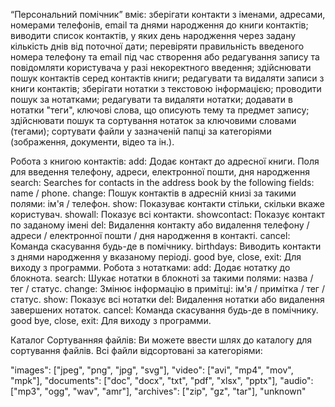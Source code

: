 “Персональний помічник” вміє: зберігати контакти з іменами, адресами, номерами телефонів, email та днями народження до книги контактів; виводити список контактів, у яких день народження через задану кількість днів від поточної дати; перевіряти правильність введеного номера телефону та email під час створення або редагування запису та повідомляти користувача у разі некоректного введення; здійснювати пошук контактів серед контактів книги; редагувати та видаляти записи з книги контактів; зберігати нотатки з текстовою інформацією; проводити пошук за нотатками; редагувати та видаляти нотатки; додавати в нотатки "теги", ключові слова, що описують тему та предмет запису; здійснювати пошук та сортування нотаток за ключовими словами (тегами); сортувати файли у зазначеній папці за категоріями (зображення, документи, відео та ін.).

Робота з книгою контактів: add: Додає контакт до адресної книги. Поля для введення телефону, адреси, електронної пошти, дня народження search: Searches for contacts in the address book by the following fields: name / phone. change: Пошук контактів в адресній книзі за такими полями: ім'я / телефон. show: Показуває контакти стільки, скільки вкаже користувач. showall: Показує всі контакти. showcontact: Показує контакт по заданому імені del: Видалення контакту або видалення телефону / адреси / електронної пошти / дня народження в контакті. cancel: Команда скасування будь-де в помічнику. birthdays: Виводить контакти з днями народження у вказаному періоді. good bye, close, exit: Для виходу з программи. Робота з нотатками: add: Додає нотатку до блокнота. search: Шукає нотатки в блокноті за такими полями: назва / тег / статус. change: Змінює інформацію в примітці: ім'я / примітка / тег / статус. show: Показує всі нотатки del: Видалення нотатки або видалення завершених нотаток. cancel: Команда скасування будь-де в помічнику. good bye, close, exit: Для виходу з программи.

Каталог Сортуванняя файлів: Ви можете ввести шлях до каталогу для сортування файлів. Всі файли відсортовані за категоріями:

"images": ["jpeg", "png", "jpg", "svg"], "video": ["avi", "mp4", "mov", "mpk"], "documents": ["doc", "docx", "txt", "pdf", "xlsx", "pptx"], "audio": ["mp3", "ogg", "wav", "amr"], "archives": ["zip", "gz", "tar"], "unknown"
